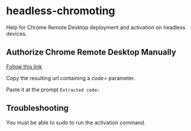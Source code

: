 # headless-chromoting
Help for Chrome Remote Desktop deployment and activation on headless devices.

## Authorize Chrome Remote Desktop Manually

[Follow this link](https://accounts.google.com/o/oauth2/auth?scope=https://www.googleapis.com/auth/chromoting%20https://www.googleapis.com/auth/googletalk%20https://www.googleapis.com/auth/userinfo.email&redirect_uri=https://talkgadget.google.com/talkgadget/blank&response_type=code&client_id=440925447803-avn2sj1kc099s0r7v62je5s339mu0am1.apps.googleusercontent.com&access_type=offline&approval_prompt=force)

Copy the resulting url containing a *code=* parameter.

Paste it at the prompt `Extracted code:`

## Troubleshooting

You must be able to sudo to run the activation command.

